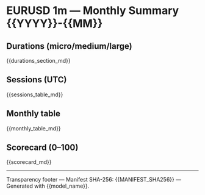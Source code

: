 # EURUSD 1m — Monthly Summary {{YYYY}}-{{MM}}

## Durations (micro/medium/large)
{{durations_section_md}}

## Sessions (UTC)
{{sessions_table_md}}

## Monthly table
{{monthly_table_md}}

## Scorecard (0–100)
{{scorecard_md}}

---
Transparency footer
— Manifest SHA-256: {{MANIFEST_SHA256}}
— Generated with {{model_name}}.
